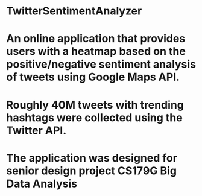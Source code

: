 # TwitterSentimentAnalyzer
# An online application that provides users with a heatmap based on the positive/negative sentiment analysis of tweets using Google Maps API.  
# Roughly 40M tweets with trending hashtags were collected using the Twitter API. 
# The application was designed for senior design project CS179G Big Data Analysis
